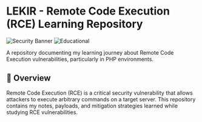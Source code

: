 # LEKIR - Remote Code Execution (RCE) Learning Repository

![Security Banner](https://img.shields.io/badge/Security-Research-blue) 
![Educational](https://img.shields.io/badge/Purpose-Educational-green)

A repository documenting my learning journey about Remote Code Execution vulnerabilities, particularly in PHP environments.

## 📌 Overview

Remote Code Execution (RCE) is a critical security vulnerability that allows attackers to execute arbitrary commands on a target server. This repository contains my notes, payloads, and mitigation strategies learned while studying RCE vulnerabilities.





